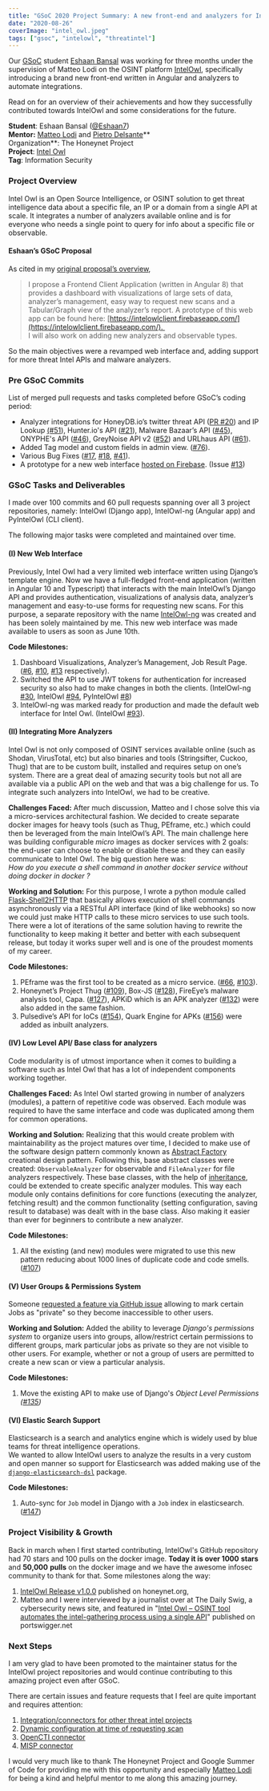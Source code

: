 ```yaml
---
title: "GSoC 2020 Project Summary: A new front-end and analyzers for IntelOwl"
date: "2020-08-26"
coverImage: "intel_owl.jpeg"
tags: ["gsoc", "intelowl", "threatintel"]
---
```


Our [GSoC](https://summerofcode.withgoogle.com/) student [Eshaan Bansal](https://github.com/Eshaan7) was working for three months under the supervision of Matteo Lodi on the OSINT platform [IntelOwl](https://github.com/intelowlproject/IntelOwl), specifically introducing a brand new front-end written in Angular and analyzers to automate integrations.

Read on for an overview of their achievements and how they successfully contributed towards IntelOwl and some considerations for the future.

<!--more-->

**Student**: Eshaan Bansal ([@Eshaan7](https://github.com/Eshaan7))  
**Mentor:** [Matteo Lodi](https://twitter.com/matte_lodi) and [Pietro Delsante](https://twitter.com/PietroDelsante)**  
Organization**: The Honeynet Project  
**Project**: [Intel Owl](https://github.com/intelowlproject/IntelOwl)  
**Tag**: Information Security

### Project Overview

Intel Owl is an Open Source Intelligence, or OSINT solution to get threat intelligence data about a specific file, an IP or a domain from a single API at scale. It integrates a number of analyzers available online and is for everyone who needs a single point to query for info about a specific file or observable.

#### Eshaan’s GSoC Proposal

As cited in my [original proposal’s overview](https://summerofcode.withgoogle.com/projects/#5634812913647616),

> I propose a Frontend Client Application (written in Angular 8) that provides a dashboard with visualizations of large sets of data, analyzer’s management, easy way to request new scans and a Tabular/Graph view of the analyzer’s report. A prototype of this web app can be found here: [https://intelowlclient.firebaseapp.com/](https://intelowlclient.firebaseapp.com/).   
> I will also work on adding new analyzers and observable types.

So the main objectives were a revamped web interface and, adding support for more threat Intel APIs and malware analyzers.

### Pre GSoC Commits

List of merged pull requests and tasks completed before GSoC’s coding period:

- Analyzer integrations for HoneyDB.io’s twitter threat API ([PR #20](https://github.com/certego/IntelOwl/pull/20)) and IP Lookup [(#51](https://github.com/certego/IntelOwl/pull/51)), Hunter.io's API ([#21](https://github.com/intelowlproject/IntelOwl/pull/21)), Malware Bazaar’s API ([#45](https://github.com/intelowlproject/IntelOwl/pull/45)), ONYPHE's API ([#46](https://github.com/certego/IntelOwl/pull/46)), GreyNoise API v2 ([#52](https://github.com/certego/IntelOwl/pull/52)) and URLhaus API ([#61](https://github.com/certego/IntelOwl/pull/61)).
- Added Tag model and custom fields in admin view. ([#76](https://github.com/intelowlproject/IntelOwl/pull/76)).
- Various Bug Fixes ([#17](https://github.com/intelowlproject/IntelOwl/pull/17), [#18](https://github.com/intelowlproject/IntelOwl/pull/18), [#41](https://github.com/intelowlproject/IntelOwl/pull/41)).
- A prototype for a new web interface [hosted on Firebase](https://intelowlclient.firebaseapp.com/). (Issue [#13](https://github.com/intelowlproject/IntelOwl/issues/13))

### GSoC Tasks and Deliverables

I made over 100 commits and 60 pull requests spanning over all 3 project repositories, namely: IntelOwl (Django app), IntelOwl-ng (Angular app) and PyIntelOwl (CLI client).

The following major tasks were completed and maintained over time.

#### (I) New Web Interface

Previously, Intel Owl had a very limited web interface written using Django’s template engine. Now we have a full-fledged front-end application (written in Angular 10 and Typescript) that interacts with the main IntelOwl’s Django API and provides authentication, visualizations of analysis data, analyzer’s management and easy-to-use forms for requesting new scans. For this purpose, a separate repository with the name [IntelOwl-ng](https://github.com/intelowlproject/IntelOwl-ng) was created and has been solely maintained by me. This new web interface was made available to users as soon as June 10th.

**Code Milestones:**

1. Dashboard Visualizations, Analyzer’s Management, Job Result Page. ([#6](https://github.com/intelowlproject/IntelOwl-ng/pull/6), [#10](https://github.com/intelowlproject/IntelOwl-ng/pull/10), [#13](https://github.com/intelowlproject/IntelOwl-ng/pull/13) respectively).
2. Switched the API to use JWT tokens for authentication for increased security so also had to make changes in both the clients. (IntelOwl-ng [#30](https://github.com/intelowlproject/IntelOwl-ng/pull/30), IntelOwl [#94](https://github.com/intelowlproject/IntelOwl/pull/94), PyIntelOwl [#8](https://github.com/intelowlproject/pyintelowl/pull/8))
3. IntelOwl-ng was marked ready for production and made the default web interface for Intel Owl. (IntelOwl [#93](https://github.com/intelowlproject/IntelOwl/pull/93)).

#### (II) Integrating More Analyzers

Intel Owl is not only composed of OSINT services available online (such as Shodan, VirusTotal, etc) but also binaries and tools (Stringsifter, Cuckoo, Thug) that are to be custom built, installed and requires setup on one’s system. There are a great deal of amazing security tools but not all are available via a public API on the web and that was a big challenge for us. To integrate such analyzers into IntelOwl, we had to be creative.

**Challenges Faced:** After much discussion, Matteo and I chose solve this via a micro-services architectural fashion. We decided to create separate docker images for heavy tools (such as Thug, PEframe, etc.) which could then be leveraged from the main IntelOwl’s API. The main challenge here was building configurable _micro_ images as docker services with 2 goals: the end-user can choose to enable or disable these and they can easily communicate to Intel Owl. The big question here was:  
_How do you execute a shell command in another docker service without doing docker in docker ?_

**Working and Solution:** For this purpose, I wrote a python module called [Flask-Shell2HTTP](https://github.com/Eshaan7/Flask-Shell2HTTP) that basically allows execution of shell commands asynchronously via a RESTful API interface (kind of like webhooks) so now we could just make HTTP calls to these micro services to use such tools. There were a lot of iterations of the same solution having to rewrite the functionality to keep making it better and better with each subsequent release, but today it works super well and is one of the proudest moments of my career.

**Code Milestones:**

1. PEframe was the first tool to be created as a micro service. ([#66](https://github.com/intelowlproject/IntelOwl/pull/66), [#103](https://github.com/intelowlproject/IntelOwl/pull/103)). 
2. Honeynet’s Project Thug ([#109](https://github.com/intelowlproject/IntelOwl/pull/109)), Box-JS ([#128](https://github.com/intelowlproject/IntelOwl/pull/128)), FireEye’s malware analysis tool, Capa. ([#127](https://github.com/intelowlproject/IntelOwl/pull/127)), APKiD which is an APK analyzer ([#132](https://github.com/intelowlproject/IntelOwl/pull/132)) were also added in the same fashion.
3. Pulsedive’s API for IoCs ([#154](https://github.com/intelowlproject/IntelOwl/pull/154)), Quark Engine for APKs ([#156](https://github.com/intelowlproject/IntelOwl/pull/156)) were added as inbuilt analyzers.

#### (IV) **Low Level API/ Base class for analyzers**

Code modularity is of utmost importance when it comes to building a software such as Intel Owl that has a lot of independent components working together.

**Challenges Faced:** As Intel Owl started growing in number of analyzers (modules), a pattern of repetitive code was observed. Each module was required to have the same interface and code was duplicated among them for common operations.

**Working and Solution:** Realizing that this would create problem with maintainability as the project matures over time, I decided to make use of the software design pattern commonly known as [Abstract Factory](https://refactoring.guru/design-patterns/abstract-factory) creational design pattern. Following this, base abstract classes were created: `ObservableAnalyzer` for observable and `FileAnalyzer` for file analyzers respectively. These base classes, with the help of [inheritance](https://en.wikipedia.org/wiki/Inheritance_(object-oriented_programming)), could be extended to create specific analyzer modules. This way each module only contains definitions for core functions (executing the analyzer, fetching result) and the common functionality (setting configuration, saving result to database) was dealt with in the base class. Also making it easier than ever for beginners to contribute a new analyzer.

**Code Milestones:**

1. All the existing (and new) modules were migrated to use this new pattern reducing about 1000 lines of duplicate code and code smells. ([#107](https://github.com/intelowlproject/IntelOwl/pull/107))

#### (V) **User Groups & Permissions System**

Someone [requested a feature via GitHub issue](https://github.com/intelowlproject/IntelOwl/issues/123) allowing to mark certain Jobs as "private" so they become inaccessible to other users.

**Working and Solution:** Added the ability to leverage _Django's permissions system_ to organize users into groups, allow/restrict certain permissions to different groups, mark particular jobs as private so they are not visible to other users. For example, whether or not a group of users are permitted to create a new scan or view a particular analysis.

**Code Milestones:**

1. Move the existing API to make use of Django's _Object Level Permissions ([#135](https://github.com/intelowlproject/IntelOwl/pull/135))_

#### (VI) **Elastic Search Support**

Elasticsearch is a search and analytics engine which is widely used by blue teams for threat intelligence operations.  
We wanted to allow IntelOwl users to analyze the results in a very custom and open manner so support for Elasticsearch was added making use of the [`django-elasticsearch-dsl`](https://github.com/django-es/django-elasticsearch-dsl) package.

**Code Milestones:**

1. Auto-sync for `Job` model in Django with a `Job` index in elasticsearch. ([#147](https://github.com/intelowlproject/IntelOwl/pull/147))

### Project Visibility & Growth

Back in march when I first started contributing, IntelOwl's GitHub repository had 70 stars and 100 pulls on the docker image. **Today it is over 1000** **stars** and **50,000** **pulls** on the docker image and we have the awesome infosec community to thank for that. Some milestones along the way:

1. [IntelOwl Release v1.0.0](https://www.honeynet.org/2020/07/05/intel-owl-release-v1-0-0/) published on honeynet.org,
2. Matteo and I were interviewed by a journalist over at The Daily Swig, a cybersecurity news site, and featured in "[Intel Owl – OSINT tool automates the intel-gathering process using a single API](https://portswigger.net/daily-swig/amp/intel-owl-osint-tool-automates-the-intel-gathering-process-using-a-single-api)" published on portswigger.net

### Next Steps

I am very glad to have been promoted to the maintainer status for the IntelOwl project repositories and would continue contributing to this amazing project even after GSoC.

There are certain issues and feature requests that I feel are quite important and requires attention:

1. [Integration/connectors for other threat intel projects](https://github.com/intelowlproject/IntelOwl/issues/144)
2. [Dynamic configuration at time of requesting scan](https://github.com/intelowlproject/IntelOwl/issues/111)
3. [OpenCTI connector](https://github.com/intelowlproject/IntelOwl/issues/11)
4. [MISP connector](https://github.com/intelowlproject/IntelOwl/issues/12)

I would very much like to thank The Honeynet Project and Google Summer of Code for providing me with this opportunity and especially [Matteo Lodi](https://twitter.com/matte_lodi) for being a kind and helpful mentor to me along this amazing journey.
